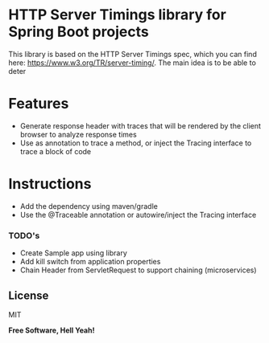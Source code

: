# HTTP Server Timings library for Spring Boot projects

This library is based on the HTTP Server Timings spec, which you can find here: https://www.w3.org/TR/server-timing/. The main idea is to be able to deter

# Features
  - Generate response header with traces that will be rendered by the client browser to analyze response times
  - Use as annotation to trace a method, or inject the Tracing interface to trace a block of code

# Instructions
  - Add the dependency using maven/gradle
  - Use the @Traceable annotation or autowire/inject the Tracing interface

### TODO's
 - Create Sample app using library
 - Add kill switch from application properties
 - Chain Header from ServletRequest to support chaining (microservices)

License
----

MIT


**Free Software, Hell Yeah!**
